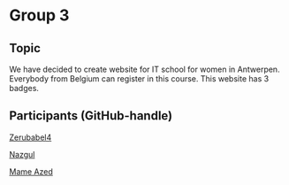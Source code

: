 # Group 3

## Topic

We have decided to create website for IT school for women in Antwerpen. Everybody from Belgium can register in this course.
This website has 3 badges.

## Participants (GitHub-handle)

[Zerubabel4](https://github.com/Zerubabel4)

[Nazgul](https://github.com/NazgulM)

[Mame Azed](https://github.com/mametur)
